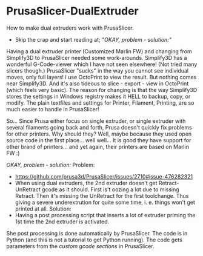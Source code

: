 # PrusaSlicer-DualExtruder
How to make dual extruders work with PrusaSlicer.
* Skip the crap and start reading at; *"OKAY, problem - solution:"*

Having a dual extruder printer (Customized Marlin FW) and changing from Simplify3D to PrusaSlicer needed some work-arounds.
Simplify3D has a wonderful G-Code-viewer which I have not seen elsewhere! (Not tried many slicers though.)
PrusaSlicer "sucks" in the way you cannot see individual moves, only full layers! I use OctoPrint to view the result. But nothing comes near Simplify3D. And it's also tideous to slice - export - view in OctoPrint (which feels very basic).
The reason for changing is that the way Simplify3D stores the settings in Windows registry makes it HELL to backup, copy, or modify.
The plain textfiles and settings for Printer, Filament, Printing, are so much easier to handle in PrusaSlicer!

So...
Since Prusa either focus on single extruder, or single extruder with several filaments going back and forth, Prusa doesn't quickly fix problems for other printers.
Why should they? Well, maybe because they used open source code in the first place... well well... It is good they have support for other brand of printers... and yet again, their printers are based on Marlin FW :)

*OKAY, problem - solution:*
Problem: 
* https://github.com/prusa3d/PrusaSlicer/issues/2710#issue-476282321
* When using dual extruders, the 2nd extruder doesn't get Retract-UnRetract gcode as it should. First is't oozing a lot due to missing Retract. Then it's missing the UnRetract for the first toolchange. Thus giving a severe underextrution for quite some time, i. e. things won't get printed at all.
Solution:
* Having a post processing script that inserts a lot of extruder priming the 1st time the 2nd extruder is activated.

She post processing is done automatically by PrusaSlicer. The code is in Python (and this is not a tutorial to get Python running).
The code gets parameters from the *custom gcode sections* in PrusaSlicer.
